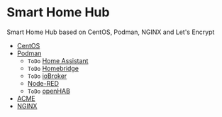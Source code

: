 # Smart Home Hub

Smart Home Hub based on CentOS, Podman, NGINX and Let's Encrypt

- [CentOS](centos)
- [Podman](podman)
  - `ToDo` [Home Assistant](podman/home-assistant)
  - `ToDo` [Homebridge](podman/homebridge)
  - `ToDo` [ioBroker](podman/iobroker)
  - [Node-RED](podman/node-red)
  - `ToDo` [openHAB](podman/openhab)
- [ACME](acme)
- [NGINX](nginx)
